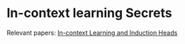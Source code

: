 # In-context learning Secrets

Relevant papers:
[In-context Learning and Induction Heads](https://transformer-circuits.pub/2022/in-context-learning-and-induction-heads/index.html)

